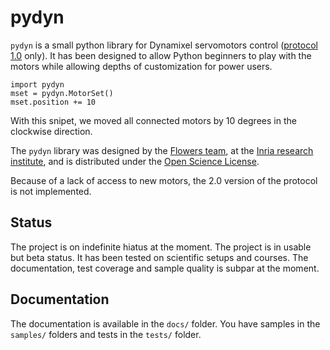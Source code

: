 # pydyn

`pydyn` is a small python library for Dynamixel servomotors control ([protocol 1.0](http://support.robotis.com/en/product/actuator/dynamixel/dxl_communication.htm) only). It has been designed to allow Python beginners to play with the motors while allowing depths of customization for power users.

    import pydyn
    mset = pydyn.MotorSet()
    mset.position += 10

With this snipet, we moved all connected motors by 10 degrees in the clockwise direction.

The `pydyn` library was designed by the [Flowers team](https://flowers.inria.fr/), at the [Inria research institute](https://www.inria.fr/en/), and is distributed under the [Open Science License](https://fabien.benureau.com/openscience).

Because of a lack of access to new motors, the 2.0 version of the protocol is not implemented.

## Status

The project is on indefinite hiatus at the moment. The project is in usable but beta status. It has been tested on scientific setups and courses. The documentation, test coverage and sample quality is subpar at the moment.

## Documentation

The documentation is available in the ``docs/`` folder. You have samples in the ``samples/`` folders and tests in the ``tests/`` folder.
